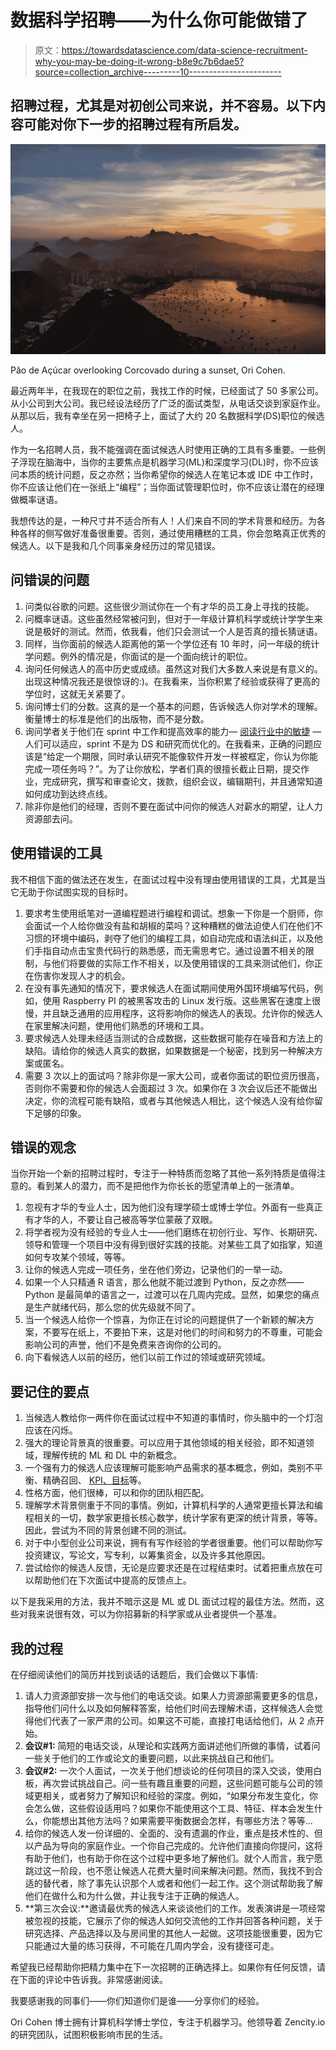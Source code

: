 # 数据科学招聘——为什么你可能做错了

> 原文：<https://towardsdatascience.com/data-science-recruitment-why-you-may-be-doing-it-wrong-b8e9c7b6dae5?source=collection_archive---------10----------------------->

## 招聘过程，尤其是对初创公司来说，并不容易。以下内容可能对你下一步的招聘过程有所启发。

![](img/e865159b4b609d77968676b989a7fab2.png)

Pão de Açúcar overlooking Corcovado during a sunset, Ori Cohen.

最近两年半，在我现在的职位之前，我找工作的时候，已经面试了 50 多家公司。从小公司到大公司。我已经设法经历了广泛的面试类型，从电话交谈到家庭作业。从那以后，我有幸坐在另一把椅子上，面试了大约 20 名数据科学(DS)职位的候选人。

作为一名招聘人员，我不能强调在面试候选人时使用正确的工具有多重要。一些例子浮现在脑海中，当你的主要焦点是机器学习(ML)和深度学习(DL)时，你不应该问本质的统计问题，反之亦然；当你希望你的候选人在笔记本或 IDE 中工作时，你不应该让他们在一张纸上“编程”；当你面试管理职位时，你不应该让潜在的经理做概率谜语。

我想传达的是，一种尺寸并不适合所有人！人们来自不同的学术背景和经历。为各种各样的侧写做好准备很重要。否则，通过使用糟糕的工具，你会忽略真正优秀的候选人。以下是我和几个同事亲身经历过的常见错误。

## 问错误的问题

1.  问类似谷歌的问题。这些很少测试你在一个有才华的员工身上寻找的技能。
2.  问概率谜语。这些虽然经常被问到，但对于一年级计算机科学或统计学学生来说是极好的测试。然而，依我看，他们只会测试一个人是否真的擅长猜谜语。
3.  同样，当你面前的候选人距离他的第一个学位还有 10 年时，问一年级的统计学问题。例外的情况是，你面试的是一个面向统计的职位。
4.  询问任何候选人的高中历史或成绩。虽然这对我们大多数人来说是有意义的。出现这种情况我还是很惊讶的:)。在我看来，当你积累了经验或获得了更高的学位时，这就无关紧要了。
5.  询问博士们的分数。这真的是一个基本的问题，告诉候选人你对学术的理解。衡量博士的标准是他们的出版物，而不是分数。
6.  询问学者关于他们在 sprint 中工作和提高效率的能力— [阅读行业中的敏捷](/data-science-agile-cycles-my-method-for-managing-data-science-projects-in-the-hi-tech-industry-b289e8a72818) —人们可以适应，sprint 不是为 DS 和研究而优化的。在我看来，正确的问题应该是“给定一个期限，同时承认研究不能像软件开发一样被框定，你认为你能完成一项任务吗？”。为了让你放松，学者们真的很擅长截止日期，提交作业，完成研究，撰写和审查论文，拨款，组织会议，编辑期刊，并且通常知道如何成功到达终点线。
7.  除非你是他们的经理，否则不要在面试中问你的候选人对薪水的期望，让人力资源部去问。

## 使用错误的工具

我不相信下面的做法还在发生，在面试过程中没有理由使用错误的工具，尤其是当它无助于你试图实现的目标时。

1.  要求考生使用纸笔对一道编程题进行编程和调试。想象一下你是一个厨师，你会面试一个人给你做没有盐和胡椒的菜吗？这种糟糕的做法迫使人们在他们不习惯的环境中编码，剥夺了他们的编程工具，如自动完成和语法纠正，以及他们手指自动点击宝贵代码行的熟悉感，而无需思考它。通过设置不相关的限制，与他们将要做的实际工作不相关，以及使用错误的工具来测试他们，你正在伤害你发现人才的机会。
2.  在没有事先通知的情况下，要求候选人在面试期间使用外国环境编写代码，例如，使用 Raspberry PI 的被黑客攻击的 Linux 发行版。这些黑客在速度上很慢，并且缺乏通用的应用程序，这将影响你的候选人的表现。允许你的候选人在家里解决问题，使用他们熟悉的环境和工具。
3.  要求候选人处理未经适当测试的合成数据，这些数据可能存在噪音和方法上的缺陷。请给你的候选人真实的数据，如果数据是一个秘密，找到另一种解决方案或匿名。
4.  需要 3 次以上的面试吗？除非你是一家大公司，或者你面试的职位资历很高，否则你不需要和你的候选人会面超过 3 次。如果你在 3 次会议后还不能做出决定，你的流程可能有缺陷，或者与其他候选人相比，这个候选人没有给你留下足够的印象。

## 错误的观念

当你开始一个新的招聘过程时，专注于一种特质而忽略了其他一系列特质是值得注意的。看到某人的潜力，而不是把他作为你长长的愿望清单上的一张清单。

1.  忽视有才华的专业人士，因为他们没有理学硕士或博士学位。外面有一些真正有才华的人，不要让自己被高等学位蒙蔽了双眼。
2.  将学者视为没有经验的专业人士——他们磨练在初创行业、写作、长期研究、领导和管理一个项目中没有得到很好实践的技能。对某些工具了如指掌，知道如何专攻某个领域，等等。
3.  让你的候选人完成一项任务，坐在他们旁边，记录他们的一举一动。
4.  如果一个人只精通 R 语言，那么他就不能过渡到 Python，反之亦然——Python 是最简单的语言之一，过渡可以在几周内完成。显然，如果您的痛点是生产就绪代码，那么您的优先级就不同了。
5.  当一个候选人给你一个惊喜，为你正在讨论的问题提供了一个新颖的解决方案，不要写在纸上，不要拍下来，这是对他们的时间和努力的不尊重，可能会影响公司的声誉，他们不是免费来咨询你的公司的。
6.  向下看候选人以前的经历，他们以前工作过的领域或研究领域。

## 要记住的要点

1.  当候选人教给你一两件你在面试过程中不知道的事情时，你头脑中的一个灯泡应该在闪烁。
2.  强大的理论背景真的很重要。可以应用于其他领域的相关经验，即不知道领域，理解传统的 ML 和 DL 中的新概念。
3.  一个强有力的候选人应该理解可能影响产品需求的基本概念，例如，类别不平衡、精确召回、 [KPI、目标](/why-business-product-should-always-define-kpis-goals-for-data-science-450404392990)等。
4.  性格方面，他们很棒，可以和你的团队相匹配。
5.  理解学术背景侧重于不同的事情。例如，计算机科学的人通常更擅长算法和编程相关的一切，数学家更擅长核心数学，统计学家有更深的统计背景，等等。因此，尝试为不同的背景创建不同的测试。
6.  对于中小型创业公司来说，拥有有写作经验的学者很重要。他们可以帮助你写投资建议，写论文，写专利，以筹集资金，以及许多其他原因。
7.  尝试给你的候选人反馈，无论是应要求还是在过程结束时。试着把重点放在可以帮助他们在下次面试中提高的反馈点上。

以下是我采用的方法，我并不暗示这是 ML 或 DL 面试过程的最佳方法。然而，这些对我来说很有效，可以为你招募新的科学家或从业者提供一个基准。

## 我的过程

在仔细阅读他们的简历并找到谈话的话题后，我们会做以下事情:

1.  请人力资源部安排一次与他们的电话交谈。如果人力资源部需要更多的信息，指导他们问什么以及如何解释答案，给他们时间去理解术语，这样候选人会觉得他们代表了一家严肃的公司。如果这不可能，直接打电话给他们，从 2 点开始。
2.  **会议#1:** 简短的电话交谈，从理论和实践两方面讲述他们所做的事情，试着问一些关于他们的工作或论文的重要问题，以此来挑战自己和他们。
3.  **会议#2:** 一次个人面试，一次关于他们想谈论的任何项目的深入交谈，使用白板，再次尝试挑战自己。问一些有趣且重要的问题，这些问题可能与公司的领域更相关，或者努力了解知识和经验的深度。例如，“如果分布发生变化，你会怎么做，这些假设适用吗？如果你不能使用这个工具、特征、样本会发生什么，你能想出其他方法吗？如果需要平衡数据会怎样，有哪些方法？等等...
4.  给你的候选人发一份详细的、全面的、没有遗漏的作业，重点是技术性的、但以产品为导向的家庭作业。一个你自己完成的。允许他们直接向你提问，这将有助于他们，也有助于你在这个过程中更多地了解他们。就个人而言，我宁愿跳过这一阶段，也不愿让候选人花费大量时间来解决问题。然而，我找不到合适的替代者，除了事先认识那个人或者和他们一起工作。这个测试帮助我了解他们在做什么和为什么做，并让我专注于正确的候选人。
5.  **第三次会议:**邀请最优秀的候选人来谈谈他们的工作。发表演讲是一项经常被忽视的技能，它展示了你的候选人如何交流他的工作并回答各种问题，关于研究选择、产品选择以及与房间里的其他人一起做。这项技能很重要，因为它只能通过大量的练习获得，不可能在几周内学会，没有捷径可走。

希望我已经帮助你把精力集中在下一次招聘的正确选择上。如果你有任何反馈，请在下面的评论中告诉我。非常感谢阅读。

我要感谢我的同事们——你们知道你们是谁——分享你们的经验。

Ori Cohen 博士拥有计算机科学博士学位，专注于机器学习。他领导着 Zencity.io 的研究团队，试图积极影响市民的生活。